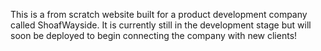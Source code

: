 This is a from scratch website built for a product development company called ShoafWayside.
It is currently still in the development stage but will soon be deployed to begin connecting
the company with new clients!

